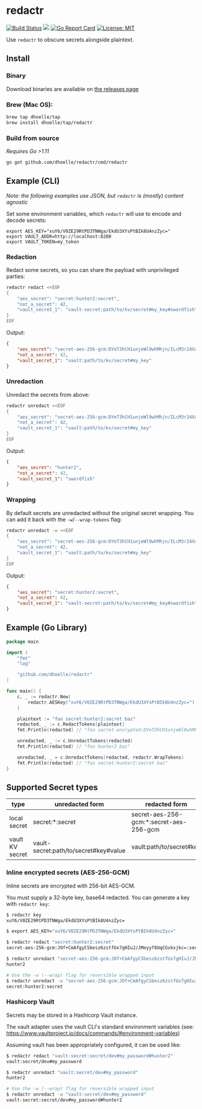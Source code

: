 # redactr

[![Build Status](https://cloud.drone.io/api/badges/dhoelle/redactr/status.svg)](https://cloud.drone.io/dhoelle/redactr) [![](https://godoc.org/github.com/dhoelle/redactr?status.svg)](http://godoc.org/github.com/dhoelle/redactr) [![Go Report Card](https://goreportcard.com/badge/github.com/dhoelle/redactr)](https://goreportcard.com/report/github.com/dhoelle/redactr) [![License: MIT](https://img.shields.io/badge/License-MIT-yellow.svg)](https://opensource.org/licenses/MIT)

Use `redactr` to obscure secrets alongside plaintext.

## Install

### Binary
Download binaries are available on [the releases page](https://github.com/dhoelle/redactr/releases)

### Brew (Mac OS):

```sh
brew tap dhoelle/tap
brew install dhoelle/tap/redactr
```

### Build from source

_Requires Go >1.11_
```sh
go get github.com/dhoelle/redactr/cmd/redactr
```

## Example (CLI)

_Note: the following examples use JSON, but `redactr` is (mostly) content agnostic_

Set some environment variables, which `redactr` will use to encode and decode secrets:

```
export AES_KEY="xuY6/V0ZE29RtPD3TNWga/EkdU3XYsPtBIk8U4nzZyc="
export VAULT_ADDR=http://localhost:8200
export VAULT_TOKEN=my_token
```

### Redaction

Redact some secrets, so you can share the payload with unprivileged parties:

```sh
redactr redact <<EOF
{
    "aes_secret": "secret:hunter2:secret",
    "not_a_secret": 42,
    "vault_secret_1": "vault-secret:path/to/kv/secret#my_key#swordfish"
}
EOF
```

Output:

```json
{
    "aes_secret": "secret-aes-256-gcm:DYeT3hCH1unjeWl9whMhjn/ILcM3r24XaX7xgWO8sOJkvCs=:secret-aes-256-gcm",
    "not_a_secret": 42,
    "vault_secret_1": "vault:path/to/kv/secret#my_key"
}
```

### Unredaction

Unredact the secrets from above:

```sh
redactr unredact <<EOF
{
    "aes_secret": "secret-aes-256-gcm:DYeT3hCH1unjeWl9whMhjn/ILcM3r24XaX7xgWO8sOJkvCs=:secret-aes-256-gcm",
    "not_a_secret": 42,
    "vault_secret_1": "vault:path/to/kv/secret#my_key"
}
EOF
```

Output:

```json
{
    "aes_secret": "hunter2",
    "not_a_secret": 42,
    "vault_secret_1": "swordfish"
}
```

### Wrapping

By default secrets are unredacted without the original secret wrapping.
You can add it back with the `-w`/`--wrap-tokens` flag:

```sh
redactr unredact -w <<EOF
{
    "aes_secret": "secret-aes-256-gcm:DYeT3hCH1unjeWl9whMhjn/ILcM3r24XaX7xgWO8sOJkvCs=:secret-aes-256-gcm",
    "not_a_secret": 42,
    "vault_secret_1": "vault:path/to/kv/secret#my_key"
}
EOF
```
Output:
```json
{
    "aes_secret": "secret:hunter2:secret",
    "not_a_secret": 42,
    "vault_secret_1": "vault-secret:path/to/kv/secret#my_key#swordfish"
}
```

## Example (Go Library)

```go
package main

import (
	"fmt"
	"log"

	"github.com/dhoelle/redactr"
)

func main() {
	c, _ := redactr.New(
		redactr.AESKey("xuY6/V0ZE29RtPD3TNWga/EkdU3XYsPtBIk8U4nzZyc="),
	)

	plaintext := "foo secret:hunter2:secret baz"
    redacted, _ := c.RedactTokens(plaintext)
    fmt.Println(redacted) // "foo secret-encrypted:DYeT3hCH1unjeWl9whMhjn/ILcM3r24XaX7xgWO8sOJkvCs=:secret-encrypted baz"

    unredacted, _ := c.UnredactTokens(redacted)
    fmt.Println(redacted) // "foo hunter2 baz"

    unredacted, _ = c.UnredactTokens(redacted, redactr.WrapTokens)
    fmt.Println(redacted) // "foo secret:hunter2:secret baz"
}
```

## Supported Secret types

| type            	| unredacted form                        	| redacted form                            	|
|-----------------	|---------------------------------------	|-----------------------------------------	|
| local secret    	| secret:*:secret                       	| secret-aes-256-gcm:*:secret-aes-256-gcm 	|
| vault KV secret 	| vault-secret:path/to/secret#key#value 	| vault:path/to/secret#key                	|

### Inline encrypted secrets (AES-256-GCM)

Inline secrets are encrypted with 256-bit AES-GCM.

You must supply a 32-byte key, base64 redacted. You can generate a key with `redactr key`:

```sh
$ redactr key
xuY6/V0ZE29RtPD3TNWga/EkdU3XYsPtBIk8U4nzZyc=

$ export AES_KEY="xuY6/V0ZE29RtPD3TNWga/EkdU3XYsPtBIk8U4nzZyc="

$ redactr redact "secret:hunter2:secret"
secret-aes-256-gcm:JOf+CmAfgyCSbesz6zstfUx7gHIuJ/JMeyyf8UqCGvkxjkc=:secret-aes-256-gcm

$ redactr unredact "secret-aes-256-gcm:JOf+CmAfgyCSbesz6zstfUx7gHIuJ/JMeyyf8UqCGvkxjkc=:secret-aes-256-gcm"
hunter2

# Use the -w (--wrap) flag for reversible wrapped input
$ redactr unredact -w "secret-aes-256-gcm:JOf+CmAfgyCSbesz6zstfUx7gHIuJ/JMeyyf8UqCGvkxjkc=:secret-aes-256-gcm"
secret:hunter2:secret
```

### Hashicorp Vault

Secrets may be stored in a Hashicorp Vault instance.

The vault adapter uses the vault CLI's standard environment variables (see: https://www.vaultproject.io/docs/commands/#environment-variables)

Assuming vault has been appropriately configured, it can be used like:

```sh
$ redactr redact "vault-secret:secret/dev#my_password#hunter2"
vault:secret/dev#my_password

$ redactr unredact "vault:secret/dev#my_password"
hunter2

# Use the -w (--wrap) flag for reversible wrapped input
$ redactr unredact -w "vault:secret/dev#my_password"
vault-secret:secret/dev#my_password#hunter2
```
